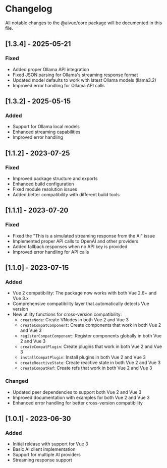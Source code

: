 # Changelog

All notable changes to the @aivue/core package will be documented in this file.

## [1.3.4] - 2025-05-21

### Fixed
- Added proper Ollama API integration
- Fixed JSON parsing for Ollama's streaming response format
- Updated model defaults to work with latest Ollama models (llama3.2)
- Improved error handling for Ollama API calls

## [1.3.2] - 2025-05-15

### Added
- Support for Ollama local models
- Enhanced streaming capabilities
- Improved error handling

## [1.1.2] - 2023-07-25

### Fixed
- Improved package structure and exports
- Enhanced build configuration
- Fixed module resolution issues
- Added better compatibility with different build tools

## [1.1.1] - 2023-07-20

### Fixed
- Fixed the "This is a simulated streaming response from the AI" issue
- Implemented proper API calls to OpenAI and other providers
- Added fallback responses when no API key is provided
- Improved error handling for API calls

## [1.1.0] - 2023-07-15

### Added
- Vue 2 compatibility: The package now works with both Vue 2.6+ and Vue 3.x
- Comprehensive compatibility layer that automatically detects Vue version
- New utility functions for cross-version compatibility:
  - `createNode`: Create VNodes in both Vue 2 and Vue 3
  - `createCompatComponent`: Create components that work in both Vue 2 and Vue 3
  - `registerCompatComponent`: Register components globally in both Vue 2 and Vue 3
  - `createCompatPlugin`: Create plugins that work in both Vue 2 and Vue 3
  - `installCompatPlugin`: Install plugins in both Vue 2 and Vue 3
  - `createReactiveState`: Create reactive state in both Vue 2 and Vue 3
  - `createCompatRef`: Create refs that work in both Vue 2 and Vue 3

### Changed
- Updated peer dependencies to support both Vue 2 and Vue 3
- Improved documentation with examples for both Vue 2 and Vue 3
- Enhanced error handling for better cross-version compatibility

## [1.0.1] - 2023-06-30

### Added
- Initial release with support for Vue 3
- Basic AI client implementation
- Support for multiple AI providers
- Streaming response support
